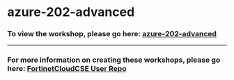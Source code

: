 <h1>azure-202-advanced</h1><h3>To view the workshop, please go here: <a href="https://fortinetcloudcse.github.io/azure-202-advanced/">azure-202-advanced</a></h3><hr><h3>For more information on creating these workshops, please go here: <a href="https://fortinetcloudcse.github.io/UserRepo/">FortinetCloudCSE User Repo</a></h3>